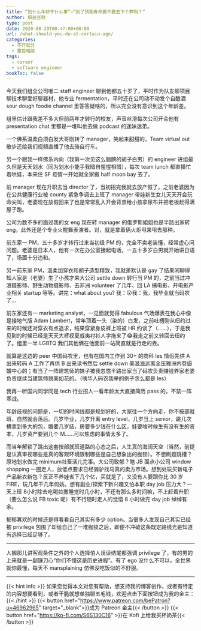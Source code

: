 ```yaml
---
title: “到什么年龄干什么事”–“到了预期寿命要不要去下个葬啊？”
author: 椒盐豆豉
type: post
date: 2020-08-29T00:47:00+00:00
url: /what-should-you-do-at-certain-age/
categories:
  - 不行就分
  - 重启电脑
tags:
  - career
  - software engineer
bookToc: false
---
```

今天我们组全公司唯二 staff engineer 聊到他都五十岁了，平时作为队友聊项目聊技术聊爱好聊器材，他专业 fermentation，平时还在公司动不动发个自酿酒 sour dough foodie channel 里答答疑啥的，所以完全没有意识到这个年龄差。

组里估计跟我差不多大但前两年才转行的校友，声音丝滑每次公司开会他有 presentation chat 里都是一堆叫他去做 podcast 的迷妹迷弟。

一个佛系温柔白须白发大哥刚转了 manager，笑起来甜甜的，Team virtual out 散步还给我们视频直播了他去骑自行车。

另一个跟我一样佛系内向（我第一次见这么腼腆的胡子白男）的 engineer 进组最久但是天天划水（同为划水小能手我暗自惺惺相惜），每次 team lunch 都直播忙着哄娃，本来住 SF 疫情一开始就全家搬 half moon bay 去了。

前 manager 现在升职去当 director 了，当初招完我就去放产假了，之前老婆因为在公共健康行业被 county 紧急争调去上班了 manager 带娃新生女儿天天开会玩命尖叫，老婆现在放假回来了也是常常乱入开会背景给小孩拿尿布并把老板赶得满屋子跑。

公司为数不多的面过我的女 eng 现在转 manager 的俄罗斯姐姐也是半路出家转 eng，此外还是个专业火棍舞表演者。对，就是拿着俩火炬甩来甩去那种。

前东家一 PM，五十多岁才转行过来当初级 PM 的，完全不卖老装懂，经常虚心问问题。老婆是日本人，他有一次在办公室接起电话，一五十多岁白男就开始讲日语了，场面十分违和。

另一前东家 PM，温柔加穿衣和胡子造型精致，我就差默认是 gay 了结果闲聊得知人家是（老婆）生了小孩才来大公司 settle down 转行当 PM 的，之前当过冲浪摄影师、野生动物摄影师、去非洲 volunteer 了几年、回 LA 搞电影、开电影产业相关 startup 等等。讲完：what about you? 我：😮我：我，我毕业就当码农了…

前东家还有一 marketing analyst，一见面就觉得 fabulous 气场爆表在我心中像是接地气版 Adam Lambert，常年顶着一头（染的）白发，之前吐槽刚从纽约过来的时候还对穿衣有点追求，结果穿紧身皮裤上班被 HR 约谈了（……），于是我见到的时候已经是天天大裤衩夏威夷衬衫人字拖来了😂我走之前又转回去纽约了。组里一半 LGBTQ 我们其他俩在他面前一站简直就是行走的垚。

就算是这边的 peer 中国码农里，也有在国内工作到 30+ 的商科 les 情侣先供 A 出来转码 A 工作了再供 B 出来读书然后 settle down 美滋滋远离全压雅洲内卷逼婚中心的；有当了一阵建筑师的妹子被我忽悠半路出家当了码农负责赚钱养家老婆负责继续当建筑师貌美如花的。（咦华人码农我举的例子怎么都是 les）

我再一听国内同学同是 tech 行业招人一看年龄太大直接简历 pass 的，不禁一阵寒战。

年龄歧视的问题是，一切的时间线都是规划好的，大家往一个方向走，你不按部就班，自然就会落后。几岁毕业，几岁升离 entry level，几岁当上 senior，跳几次槽拿到多大的包，婚要几岁结，房要多少钱在什么区，娃要啥时候生有没有生的资本，几岁资产要到几个 M……可以焦虑的事情太多了。

而当年解锁了跳出这套按部就班道路的心态之后，人生真的海阔天空（当然，前提是认真审视哪些是真的客观环境限制哪些是自己想象出的枷锁）。不想刷题跳槽？原地划水做完 minimum社畜活儿完事。大公司致郁？瞎 JB 面点小公司 window shopping 一圈走人，放低点要求已经骑驴找马真的卖方市场。想到处玩买新电子产品新衣新包？反正不养娃省下几个亿，买就是了，又没有人要跟你比 30 岁 FIRE，玩几年干几年何妨。想有副业/探索下新兴趣又怕本职 day job 压力大？一天上班 8小时除去吃喝拉撒睡觉时几小时，不还有那么多时间嘛，不上赶着升职（要么怎么说 FB toxic 呢）有不行随时走人的觉悟 8 小时做完 day job 绰绰有余。

郁郁寡欢的时候还是得看看自己其实有多少 option。当很多人发现自己其实已经被 privilege 包围了却给自己了一堆枷锁之后，即便不冲破这条既定路线光是知道有选择已经足够了。

---

人搁那儿讲客观条件之外的个人选择怕人误读结尾都强调 privilege 了，有的男的上来就是一副镰刀心“你们不懂这是历史进程”。有了 ego 没什么不可以，全世界就你最懂，每天不 mansplaining 仿佛没吃饭似的不舒服。

---
{{< hint info >}}
如果您觉得本文对您有帮助，想支持我的博客创作，或者有特定的内容想要看到，或者干脆就想单独聊五毛钱，欢迎点击下面按钮成为我的金主：
{{< /hint >}}
{{< button href="https://www.patreon.com/bePatron?u=46962965" target="_blank">}}成为 Patreon 金主{{< /button >}}
{{< button href="https://ko-fi.com/S6S130C16" >}}在 Kofi 上给我买杯奶茶{{< /button >}}
